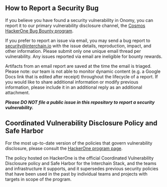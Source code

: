 ## How to Report a Security Bug

If you believe you have found a security vulnerability in Onomy, 
you can report it to our primary vulnerability disclosure channel, the 
[Cosmos HackerOne Bug Bounty program](https://hackerone.com/cosmos?type=team).

If you prefer to report an issue via email, you may send a bug report to 
security@interchain.io with the issue details, reproduction, impact, and other 
information. Please submit only one unique email thread per vulnerability. 
Any issues reported via email are ineligible for bounty rewards. 

Artifacts from an email report are saved at the time the email is triaged. 
Please note: our team is not able to monitor dynamic content (e.g. a Google 
Docs link that is edited after receipt) throughout the lifecycle of a report. 
If you would like to share additional information or modify previous 
information, please include it in an additional reply as an additional attachment.

***Please DO NOT file a public issue in this repository to report a security vulnerability.*** 


## Coordinated Vulnerability Disclosure Policy and Safe Harbor

For the most up-to-date version of the policies that govern vulnerability 
disclosure, please consult the [HackerOne program page](https://hackerone.com/cosmos?type=team&view_policy=true).

The policy hosted on HackerOne is the official Coordinated Vulnerability 
Disclosure policy and Safe Harbor for the Interchain Stack, and the teams and 
infrastructure it supports, and it supersedes previous security policies that 
have been used in the past by individual teams and projects with targets in 
scope of the program.
